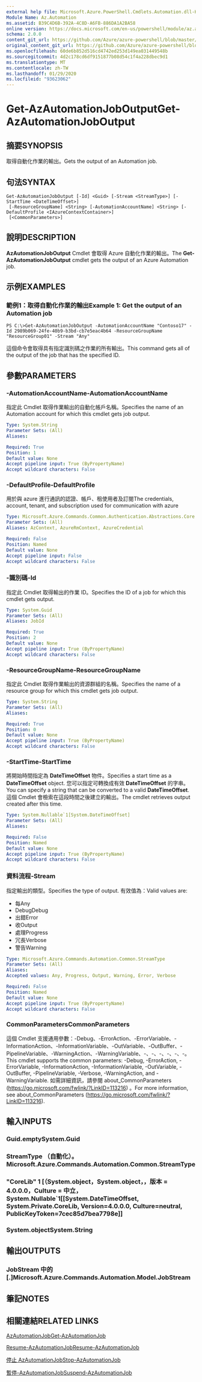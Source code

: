```yaml
---
external help file: Microsoft.Azure.PowerShell.Cmdlets.Automation.dll-Help.xml
Module Name: Az.Automation
ms.assetid: B39C4D6B-392A-4C8D-A6FB-886DA1A2BA58
online version: https://docs.microsoft.com/en-us/powershell/module/az.automation/get-azautomationjoboutput
schema: 2.0.0
content_git_url: https://github.com/Azure/azure-powershell/blob/master/src/Automation/Automation/help/Get-AzAutomationJobOutput.md
original_content_git_url: https://github.com/Azure/azure-powershell/blob/master/src/Automation/Automation/help/Get-AzAutomationJobOutput.md
ms.openlocfilehash: 60de6b852d516cd4742ed253d149ea031449548b
ms.sourcegitcommit: 4d2c178cd6df9151877b08d54c1f4a228dbec9d1
ms.translationtype: MT
ms.contentlocale: zh-TW
ms.lasthandoff: 01/29/2020
ms.locfileid: "93623062"
---
```

# <span data-ttu-id="e39f7-101">Get-AzAutomationJobOutput</span><span class="sxs-lookup"><span data-stu-id="e39f7-101">Get-AzAutomationJobOutput</span></span>

## <span data-ttu-id="e39f7-102">摘要</span><span class="sxs-lookup"><span data-stu-id="e39f7-102">SYNOPSIS</span></span>
<span data-ttu-id="e39f7-103">取得自動化作業的輸出。</span><span class="sxs-lookup"><span data-stu-id="e39f7-103">Gets the output of an Automation job.</span></span>

## <span data-ttu-id="e39f7-104">句法</span><span class="sxs-lookup"><span data-stu-id="e39f7-104">SYNTAX</span></span>

```
Get-AzAutomationJobOutput [-Id] <Guid> [-Stream <StreamType>] [-StartTime <DateTimeOffset>]
 [-ResourceGroupName] <String> [-AutomationAccountName] <String> [-DefaultProfile <IAzureContextContainer>]
 [<CommonParameters>]
```

## <span data-ttu-id="e39f7-105">說明</span><span class="sxs-lookup"><span data-stu-id="e39f7-105">DESCRIPTION</span></span>
<span data-ttu-id="e39f7-106">**AzAutomationJobOutput** Cmdlet 會取得 Azure 自動化作業的輸出。</span><span class="sxs-lookup"><span data-stu-id="e39f7-106">The **Get-AzAutomationJobOutput** cmdlet gets the output of an Azure Automation job.</span></span>

## <span data-ttu-id="e39f7-107">示例</span><span class="sxs-lookup"><span data-stu-id="e39f7-107">EXAMPLES</span></span>

### <span data-ttu-id="e39f7-108">範例1：取得自動化作業的輸出</span><span class="sxs-lookup"><span data-stu-id="e39f7-108">Example 1: Get the output of an Automation job</span></span>
```
PS C:\>Get-AzAutomationJobOutput -AutomationAccountName "Contoso17" -Id 2989b069-24fe-40b9-b3bd-cb7e5eac4b64 -ResourceGroupName "ResourceGroup01" -Stream "Any"
```

<span data-ttu-id="e39f7-109">這個命令會取得具有指定識別碼之作業的所有輸出。</span><span class="sxs-lookup"><span data-stu-id="e39f7-109">This command gets all of the output of the job that has the specified ID.</span></span>

## <span data-ttu-id="e39f7-110">參數</span><span class="sxs-lookup"><span data-stu-id="e39f7-110">PARAMETERS</span></span>

### <span data-ttu-id="e39f7-111">-AutomationAccountName</span><span class="sxs-lookup"><span data-stu-id="e39f7-111">-AutomationAccountName</span></span>
<span data-ttu-id="e39f7-112">指定此 Cmdlet 取得作業輸出的自動化帳戶名稱。</span><span class="sxs-lookup"><span data-stu-id="e39f7-112">Specifies the name of an Automation account for which this cmdlet gets job output.</span></span>

```yaml
Type: System.String
Parameter Sets: (All)
Aliases:

Required: True
Position: 1
Default value: None
Accept pipeline input: True (ByPropertyName)
Accept wildcard characters: False
```

### <span data-ttu-id="e39f7-113">-DefaultProfile</span><span class="sxs-lookup"><span data-stu-id="e39f7-113">-DefaultProfile</span></span>
<span data-ttu-id="e39f7-114">用於與 azure 進行通訊的認證、帳戶、租使用者及訂閱</span><span class="sxs-lookup"><span data-stu-id="e39f7-114">The credentials, account, tenant, and subscription used for communication with azure</span></span>

```yaml
Type: Microsoft.Azure.Commands.Common.Authentication.Abstractions.Core.IAzureContextContainer
Parameter Sets: (All)
Aliases: AzContext, AzureRmContext, AzureCredential

Required: False
Position: Named
Default value: None
Accept pipeline input: False
Accept wildcard characters: False
```

### <span data-ttu-id="e39f7-115">-識別碼</span><span class="sxs-lookup"><span data-stu-id="e39f7-115">-Id</span></span>
<span data-ttu-id="e39f7-116">指定此 Cmdlet 取得輸出的作業 ID。</span><span class="sxs-lookup"><span data-stu-id="e39f7-116">Specifies the ID of a job for which this cmdlet gets output.</span></span>

```yaml
Type: System.Guid
Parameter Sets: (All)
Aliases: JobId

Required: True
Position: 2
Default value: None
Accept pipeline input: True (ByPropertyName)
Accept wildcard characters: False
```

### <span data-ttu-id="e39f7-117">-ResourceGroupName</span><span class="sxs-lookup"><span data-stu-id="e39f7-117">-ResourceGroupName</span></span>
<span data-ttu-id="e39f7-118">指定此 Cmdlet 取得作業輸出的資源群組的名稱。</span><span class="sxs-lookup"><span data-stu-id="e39f7-118">Specifies the name of a resource group for which this cmdlet gets job output.</span></span>

```yaml
Type: System.String
Parameter Sets: (All)
Aliases:

Required: True
Position: 0
Default value: None
Accept pipeline input: True (ByPropertyName)
Accept wildcard characters: False
```

### <span data-ttu-id="e39f7-119">-StartTime</span><span class="sxs-lookup"><span data-stu-id="e39f7-119">-StartTime</span></span>
<span data-ttu-id="e39f7-120">將開始時間指定為 **DateTimeOffset** 物件。</span><span class="sxs-lookup"><span data-stu-id="e39f7-120">Specifies a start time as a **DateTimeOffset** object.</span></span>
<span data-ttu-id="e39f7-121">您可以指定可轉換成有效 **DateTimeOffset** 的字串。</span><span class="sxs-lookup"><span data-stu-id="e39f7-121">You can specify a string that can be converted to a valid **DateTimeOffset**.</span></span>
<span data-ttu-id="e39f7-122">這個 Cmdlet 會檢索在這段時間之後建立的輸出。</span><span class="sxs-lookup"><span data-stu-id="e39f7-122">The cmdlet retrieves output created after this time.</span></span>

```yaml
Type: System.Nullable`1[System.DateTimeOffset]
Parameter Sets: (All)
Aliases:

Required: False
Position: Named
Default value: None
Accept pipeline input: True (ByPropertyName)
Accept wildcard characters: False
```

### <span data-ttu-id="e39f7-123">資料流程</span><span class="sxs-lookup"><span data-stu-id="e39f7-123">-Stream</span></span>
<span data-ttu-id="e39f7-124">指定輸出的類型。</span><span class="sxs-lookup"><span data-stu-id="e39f7-124">Specifies the type of output.</span></span>
<span data-ttu-id="e39f7-125">有效值為：</span><span class="sxs-lookup"><span data-stu-id="e39f7-125">Valid values are:</span></span> 
- <span data-ttu-id="e39f7-126">每</span><span class="sxs-lookup"><span data-stu-id="e39f7-126">Any</span></span>
- <span data-ttu-id="e39f7-127">Debug</span><span class="sxs-lookup"><span data-stu-id="e39f7-127">Debug</span></span>
- <span data-ttu-id="e39f7-128">出錯</span><span class="sxs-lookup"><span data-stu-id="e39f7-128">Error</span></span>
- <span data-ttu-id="e39f7-129">收</span><span class="sxs-lookup"><span data-stu-id="e39f7-129">Output</span></span>
- <span data-ttu-id="e39f7-130">處理</span><span class="sxs-lookup"><span data-stu-id="e39f7-130">Progress</span></span>
- <span data-ttu-id="e39f7-131">冗長</span><span class="sxs-lookup"><span data-stu-id="e39f7-131">Verbose</span></span>
- <span data-ttu-id="e39f7-132">警告</span><span class="sxs-lookup"><span data-stu-id="e39f7-132">Warning</span></span>

```yaml
Type: Microsoft.Azure.Commands.Automation.Common.StreamType
Parameter Sets: (All)
Aliases:
Accepted values: Any, Progress, Output, Warning, Error, Verbose

Required: False
Position: Named
Default value: None
Accept pipeline input: True (ByPropertyName)
Accept wildcard characters: False
```

### <span data-ttu-id="e39f7-133">CommonParameters</span><span class="sxs-lookup"><span data-stu-id="e39f7-133">CommonParameters</span></span>
<span data-ttu-id="e39f7-134">這個 Cmdlet 支援通用參數：-Debug、-ErrorAction、-ErrorVariable、-InformationAction、-InformationVariable、-OutVariable、-OutBuffer、-PipelineVariable、-WarningAction、-WarningVariable、-、-、-、-、-、-。</span><span class="sxs-lookup"><span data-stu-id="e39f7-134">This cmdlet supports the common parameters: -Debug, -ErrorAction, -ErrorVariable, -InformationAction, -InformationVariable, -OutVariable, -OutBuffer, -PipelineVariable, -Verbose, -WarningAction, and -WarningVariable.</span></span> <span data-ttu-id="e39f7-135">如需詳細資訊，請參閱 about_CommonParameters (https://go.microsoft.com/fwlink/?LinkID=113216) 。</span><span class="sxs-lookup"><span data-stu-id="e39f7-135">For more information, see about_CommonParameters (https://go.microsoft.com/fwlink/?LinkID=113216).</span></span>

## <span data-ttu-id="e39f7-136">輸入</span><span class="sxs-lookup"><span data-stu-id="e39f7-136">INPUTS</span></span>

### <span data-ttu-id="e39f7-137">Guid.empty</span><span class="sxs-lookup"><span data-stu-id="e39f7-137">System.Guid</span></span>

### <span data-ttu-id="e39f7-138">StreamType （自動化）。</span><span class="sxs-lookup"><span data-stu-id="e39f7-138">Microsoft.Azure.Commands.Automation.Common.StreamType</span></span>

### <span data-ttu-id="e39f7-139">"CoreLib" 1 [（System.object，System.object，，版本 = 4.0.0.0，Culture = 中立，</span><span class="sxs-lookup"><span data-stu-id="e39f7-139">System.Nullable\`1[[System.DateTimeOffset, System.Private.CoreLib, Version=4.0.0.0, Culture=neutral, PublicKeyToken=7cec85d7bea7798e]]</span></span>

### <span data-ttu-id="e39f7-140">System.object</span><span class="sxs-lookup"><span data-stu-id="e39f7-140">System.String</span></span>

## <span data-ttu-id="e39f7-141">輸出</span><span class="sxs-lookup"><span data-stu-id="e39f7-141">OUTPUTS</span></span>

### <span data-ttu-id="e39f7-142">JobStream 中的 [.]</span><span class="sxs-lookup"><span data-stu-id="e39f7-142">Microsoft.Azure.Commands.Automation.Model.JobStream</span></span>

## <span data-ttu-id="e39f7-143">筆記</span><span class="sxs-lookup"><span data-stu-id="e39f7-143">NOTES</span></span>

## <span data-ttu-id="e39f7-144">相關連結</span><span class="sxs-lookup"><span data-stu-id="e39f7-144">RELATED LINKS</span></span>

[<span data-ttu-id="e39f7-145">AzAutomationJob</span><span class="sxs-lookup"><span data-stu-id="e39f7-145">Get-AzAutomationJob</span></span>](./Get-AzAutomationJob.md)

[<span data-ttu-id="e39f7-146">Resume-AzAutomationJob</span><span class="sxs-lookup"><span data-stu-id="e39f7-146">Resume-AzAutomationJob</span></span>](./Resume-AzAutomationJob.md)

[<span data-ttu-id="e39f7-147">停止 AzAutomationJob</span><span class="sxs-lookup"><span data-stu-id="e39f7-147">Stop-AzAutomationJob</span></span>](./Stop-AzAutomationJob.md)

[<span data-ttu-id="e39f7-148">暫停-AzAutomationJob</span><span class="sxs-lookup"><span data-stu-id="e39f7-148">Suspend-AzAutomationJob</span></span>](./Suspend-AzAutomationJob.md)



